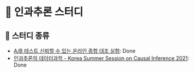 # 🤔 인과추론 스터디

## 📖 스터디 종류
- [A/B 테스트 신뢰할 수 있는 온라인 종합 대조 실험](https://github.com/Causal-Inference-Study/A_Practical_Guide_to_AB_Testing): Done
- [인과추론의 데이터과학 - Korea Summer Session on Causal Inference 2021](https://github.com/Casual-Inference-Study/Korea-Summer-Session-on-Causal-Inference-2021): Done
